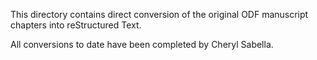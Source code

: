 This directory contains direct conversion of the original
ODF manuscript chapters into reStructured Text.

All conversions to date have been completed by Cheryl Sabella.



